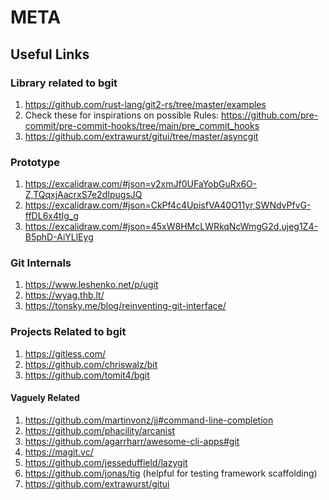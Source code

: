 # META

## Useful Links

### Library related to bgit

1. <https://github.com/rust-lang/git2-rs/tree/master/examples>
2. Check these for inspirations on possible Rules: <https://github.com/pre-commit/pre-commit-hooks/tree/main/pre_commit_hooks>
3. <https://github.com/extrawurst/gitui/tree/master/asyncgit>

### Prototype

1. <https://excalidraw.com/#json=v2xmJf0UFaYobGuRx6O-Z,TQqxjAacrxS7e2dIpugsJQ>
2. <https://excalidraw.com/#json=CkPf4c4UpisfVA40O11yr,SWNdvPfvG-ffDL6x4tIg_g>
3. <https://excalidraw.com/#json=45xW8HMcLWRkqNcWmgG2d,ujeg1Z4-B5phD-AiYLlEyg>

### Git Internals

1. <https://www.leshenko.net/p/ugit>
2. <https://wyag.thb.lt/>
3. <https://tonsky.me/blog/reinventing-git-interface/>

### Projects Related to bgit

1. <https://gitless.com/>
2. <https://github.com/chriswalz/bit>
3. <https://github.com/tomit4/bgit>

#### Vaguely Related

1. <https://github.com/martinvonz/jj#command-line-completion>
2. <https://github.com/phacility/arcanist>
3. <https://github.com/agarrharr/awesome-cli-apps#git>
4. <https://magit.vc/>
5. <https://github.com/jesseduffield/lazygit>
6. <https://github.com/jonas/tig> (helpful for testing framework scaffolding)
7. <https://github.com/extrawurst/gitui>
